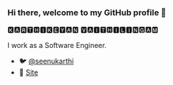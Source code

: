 ### Hi there, welcome to my GitHub profile 👋

🅺🅰🆁🆃🅷🅸🅺🅴🆈🅰🅽 🆅🅰🅸🆃🅷🅸🅻🅸🅽🅶🅰🅼

I work as a Software Engineer.

 - :bird: [@seenukarthi](https://twitter.com/seenukarthi/)
 - :memo: [Site](https://venkatnaveen7.com/)
